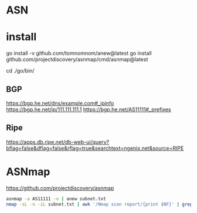 # ASN

# install

go install -v github.com/tomnomnom/anew@latest
go install github.com/projectdiscovery/asnmap/cmd/asnmap@latest

cd ./go/bin/

## BGP

https://bgp.he.net/dns/example.com#_ipinfo
https://bgp.he.net/ip/111.111.111.1
https://bgp.he.net/AS11111#_prefixes


## Ripe

https://apps.db.ripe.net/db-web-ui/query?bflag=false&dflag=false&rflag=true&searchtext=ngenix.net&source=RIPE


# ASNmap

https://github.com/projectdiscovery/asnmap

```sh
asnmap -a AS11111 -v | anew subnet.txt
nmap -sL -n -iL subnet.txt | awk '/Nmap scan report/{print $NF}' | grep -E "^[0-9]+\.[0-9]+\.[0-9]+\.[0-9]+$" > ip_list.txt
```

